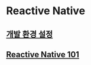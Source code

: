 # Reactive Native



## [개발 환경 설정](./개발-환경-설정)



## [Reactive Native 101](./ReactNative101)

[노마드코더 Reactive Native 101]: https://nomadcoders.co/react-native-for-beginners	"Reactive Native로 2개의 앱 만들기"

